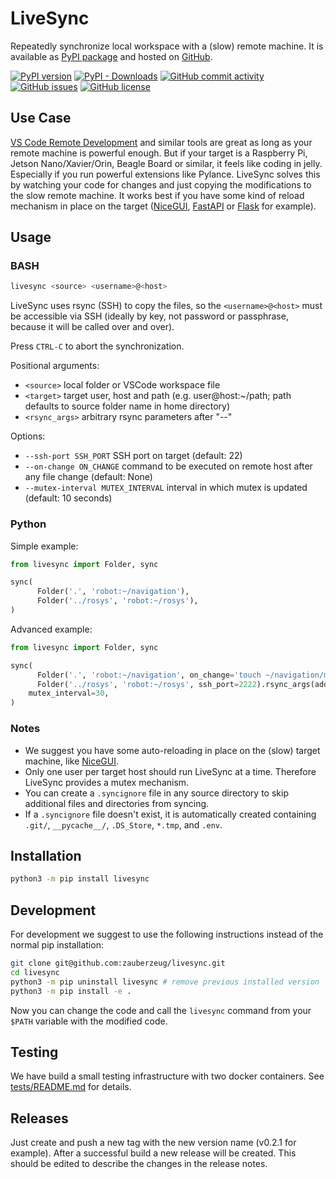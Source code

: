 # LiveSync

Repeatedly synchronize local workspace with a (slow) remote machine.
It is available as [PyPI package](https://pypi.org/project/livesync/) and hosted on [GitHub](https://github.com/zauberzeug/livesync).

[![PyPI version](https://badge.fury.io/py/livesync.svg)](https://pypi.org/project/livesync/)
[![PyPI - Downloads](https://img.shields.io/pypi/dm/livesync)](https://pypi.org/project/livesync/)
[![GitHub commit activity](https://img.shields.io/github/commit-activity/m/zauberzeug/livesync)](https://github.com/zauberzeug/livesync/graphs/commit-activity)
[![GitHub issues](https://img.shields.io/github/issues/zauberzeug/livesync)](https://github.com/zauberzeug/livesync/issues)
[![GitHub license](https://img.shields.io/github/license/zauberzeug/livesync)](https://github.com/zauberzeug/livesync/blob/main/LICENSE)

## Use Case

[VS Code Remote Development](https://code.visualstudio.com/docs/remote/remote-overview) and similar tools are great as long as your remote machine is powerful enough.
But if your target is a Raspberry Pi, Jetson Nano/Xavier/Orin, Beagle Board or similar, it feels like coding in jelly.
Especially if you run powerful extensions like Pylance.
LiveSync solves this by watching your code for changes and just copying the modifications to the slow remote machine.
It works best if you have some kind of reload mechanism in place on the target ([NiceGUI](https://nicegui.io), [FastAPI](https://fastapi.tiangolo.com/) or [Flask](https://flask.palletsprojects.com/) for example).

## Usage

### BASH

```bash
livesync <source> <username>@<host>
```

LiveSync uses rsync (SSH) to copy the files, so the `<username>@<host>` must be accessible via SSH (ideally by key, not password or passphrase, because it will be called over and over).

Press `CTRL-C` to abort the synchronization.

Positional arguments:

- `<source>`
  local folder or VSCode workspace file
- `<target>`
  target user, host and path (e.g. user@host:~/path; path defaults to source folder name in home directory)
- `<rsync_args>`
  arbitrary rsync parameters after "--"

Options:

- `--ssh-port SSH_PORT`
  SSH port on target (default: 22)
- `--on-change ON_CHANGE`
  command to be executed on remote host after any file change (default: None)
- `--mutex-interval MUTEX_INTERVAL`
  interval in which mutex is updated (default: 10 seconds)

### Python

Simple example:

```py
from livesync import Folder, sync

sync(
	  Folder('.', 'robot:~/navigation'),
	  Folder('../rosys', 'robot:~/rosys'),
)
```

Advanced example:

```py
from livesync import Folder, sync

sync(
	  Folder('.', 'robot:~/navigation', on_change='touch ~/navigation/main.py'),
	  Folder('../rosys', 'robot:~/rosys', ssh_port=2222).rsync_args(add='-L', remove='--checksum'),
    mutex_interval=30,
)
```

### Notes

- We suggest you have some auto-reloading in place on the (slow) target machine, like [NiceGUI](https://nicegui.io).
- Only one user per target host should run LiveSync at a time. Therefore LiveSync provides a mutex mechanism.
- You can create a `.syncignore` file in any source directory to skip additional files and directories from syncing.
- If a `.syncignore` file doesn't exist, it is automatically created containing `.git/`, `__pycache__/`, `.DS_Store`, `*.tmp`, and `.env`.

## Installation

```bash
python3 -m pip install livesync
```

## Development

For development we suggest to use the following instructions instead of the normal pip installation:

```bash
git clone git@github.com:zauberzeug/livesync.git
cd livesync
python3 -m pip uninstall livesync # remove previous installed version
python3 -m pip install -e .
```

Now you can change the code and call the `livesync` command from your `$PATH` variable with the modified code.

## Testing

We have build a small testing infrastructure with two docker containers.
See [tests/README.md](https://github.com/zauberzeug/livesync/blob/main/tests/README.md) for details.

## Releases

Just create and push a new tag with the new version name (v0.2.1 for example).
After a successful build a new release will be created.
This should be edited to describe the changes in the release notes.
